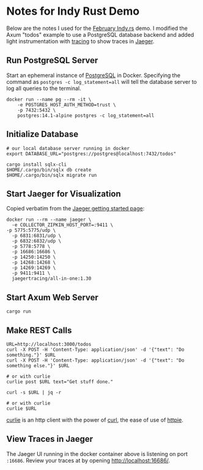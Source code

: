 # Notes for Indy Rust Demo

Below are the notes I used for the [February Indy.rs] demo.  I modified
the Axum "todos" example to use a PostgreSQL database backend and added
light instrumentation with [tracing] to show traces in [Jaeger].

## Run PostgreSQL Server

Start an ephemeral instance of [PostgreSQL] in Docker.  Specifying the
command as `postgres -c log_statement=all` will tell the database
server to log all queries to the terminal.

    docker run --name pg --rm -it \
        -e POSTGRES_HOST_AUTH_METHOD=trust \
        -p 7432:5432 \
        postgres:14.1-alpine postgres -c log_statement=all

## Initialize Database

    # our local database server running in docker
    export DATABASE_URL="postgres://postgres@localhost:7432/todos"

    cargo install sqlx-cli
    $HOME/.cargo/bin/sqlx db create
    $HOME/.cargo/bin/sqlx migrate run

## Start Jaeger for Visualization

Copied verbatim from the [Jaeger getting started page]:

    docker run --rm --name jaeger \
      -e COLLECTOR_ZIPKIN_HOST_PORT=:9411 \                                                                                                       -p 5775:5775/udp \
      -p 6831:6831/udp \
      -p 6832:6832/udp \
      -p 5778:5778 \
      -p 16686:16686 \
      -p 14250:14250 \
      -p 14268:14268 \
      -p 14269:14269 \
      -p 9411:9411 \
      jaegertracing/all-in-one:1.30


## Start Axum Web Server

    cargo run

## Make REST Calls

    URL=http://localhost:3000/todos
    curl -X POST -H 'Content-Type: application/json' -d '{"text": "Do something."}' $URL
    curl -X POST -H 'Content-Type: application/json' -d '{"text": "Do something else."}' $URL

    # or with curlie
    curlie post $URL text="Get stuff done."

    curl -s $URL | jq -r

    # or with curlie
    curlie $URL

[curlie] is an http client with the power of [curl], the ease of use of [httpie].

## View Traces in Jaeger

The Jaeger UI running in the docker container above is listening on port `:16686`.  Review
your traces at by opening <http://localhost:16686/>.


[curl]: https://curl.haxx.se/
[curlie]: https://curlie.io/
[february indy.rs]: https://www.meetup.com/indyrs/events/qwtdjsydcdbdb/
[httpie]: https://httpie.org/
[jaeger]: https://jaegertracing.io/
[jaeger getting started page]: https://www.jaegertracing.io/docs/1.30/getting-started/
[postgresql]: https://postgresql.org/
[tracing]: https://tokio.rs/#tk-lib-tracing
